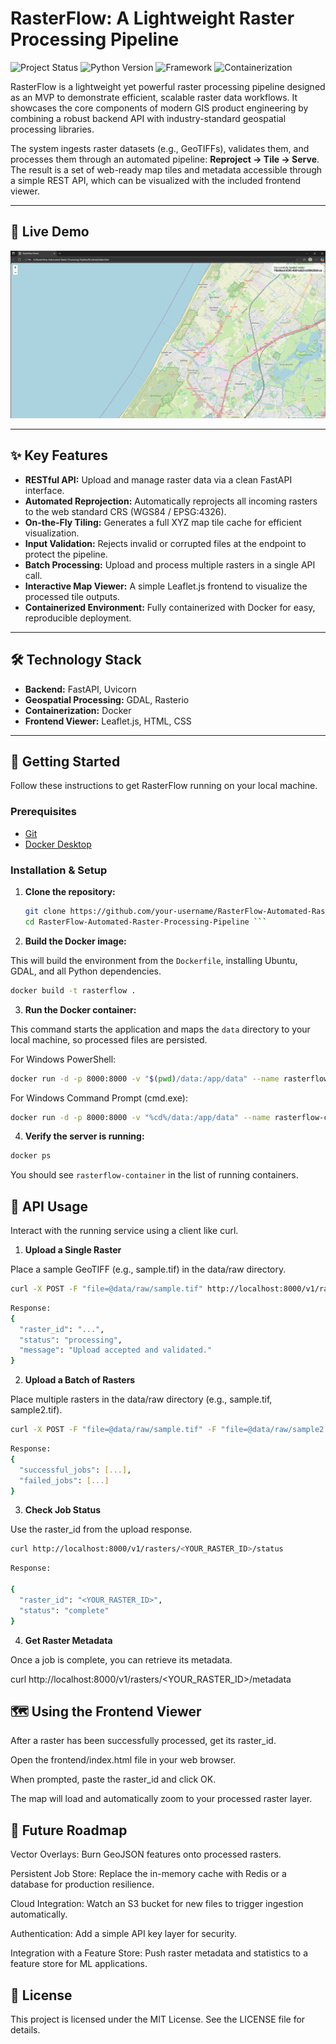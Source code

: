 # RasterFlow: A Lightweight Raster Processing Pipeline

![Project Status](https://img.shields.io/badge/status-MVP%20Complete-brightgreen)
![Python Version](https://img.shields.io/badge/python-3.9+-blue.svg)
![Framework](https://img.shields.io/badge/framework-FastAPI-05998b)
![Containerization](https://img.shields.io/badge/container-Docker-2496ED)

RasterFlow is a lightweight yet powerful raster processing pipeline designed as an MVP to demonstrate efficient, scalable raster data workflows. It showcases the core components of modern GIS product engineering by combining a robust backend API with industry-standard geospatial processing libraries.

The system ingests raster datasets (e.g., GeoTIFFs), validates them, and processes them through an automated pipeline: **Reproject → Tile → Serve**. The result is a set of web-ready map tiles and metadata accessible through a simple REST API, which can be visualized with the included frontend viewer.

---

## 🎥 Live Demo
![alt text](image.png)

---

## ✨ Key Features

- **RESTful API:** Upload and manage raster data via a clean FastAPI interface.  
- **Automated Reprojection:** Automatically reprojects all incoming rasters to the web standard CRS (WGS84 / EPSG:4326).  
- **On-the-Fly Tiling:** Generates a full XYZ map tile cache for efficient visualization.  
- **Input Validation:** Rejects invalid or corrupted files at the endpoint to protect the pipeline.  
- **Batch Processing:** Upload and process multiple rasters in a single API call.  
- **Interactive Map Viewer:** A simple Leaflet.js frontend to visualize the processed tile outputs.  
- **Containerized Environment:** Fully containerized with Docker for easy, reproducible deployment.  

---

## 🛠️ Technology Stack

- **Backend:** FastAPI, Uvicorn  
- **Geospatial Processing:** GDAL, Rasterio  
- **Containerization:** Docker  
- **Frontend Viewer:** Leaflet.js, HTML, CSS  

---

## 🚀 Getting Started

Follow these instructions to get RasterFlow running on your local machine.

### Prerequisites

- [Git](https://git-scm.com/)  
- [Docker Desktop](https://www.docker.com/products/docker-desktop/)  

### Installation & Setup

1. **Clone the repository:**
   ```bash
   git clone https://github.com/your-username/RasterFlow-Automated-Raster-Processing-Pipeline.git
   cd RasterFlow-Automated-Raster-Processing-Pipeline ```

2. **Build the Docker image:**

This will build the environment from the `Dockerfile`, installing Ubuntu, GDAL, and all Python dependencies.
```bash
docker build -t rasterflow .
```

3. **Run the Docker container:**

This command starts the application and maps the `data` directory to your local machine, so processed files are persisted.

For Windows PowerShell:
```bash
docker run -d -p 8000:8000 -v "$(pwd)/data:/app/data" --name rasterflow-container rasterflow
```

For Windows Command Prompt (cmd.exe):
```bash
docker run -d -p 8000:8000 -v "%cd%/data:/app/data" --name rasterflow-container rasterflow
```

4. **Verify the server is running:**
```bash
docker ps
```

You should see `rasterflow-container` in the list of running containers.


## 📖 API Usage

Interact with the running service using a client like curl.

1. **Upload a Single Raster**

Place a sample GeoTIFF (e.g., sample.tif) in the data/raw directory.

```bash 
curl -X POST -F "file=@data/raw/sample.tif" http://localhost:8000/v1/rasters 
```

```bash 
Response:
{
  "raster_id": "...",
  "status": "processing",
  "message": "Upload accepted and validated."
}
```

2. **Upload a Batch of Rasters**

Place multiple rasters in the data/raw directory (e.g., sample.tif, sample2.tif).
```bash 
curl -X POST -F "file=@data/raw/sample.tif" -F "file=@data/raw/sample2.tif" http://localhost:8000/v1/rasters/batch
```

```bash 
Response:
{
  "successful_jobs": [...],
  "failed_jobs": [...]
}
```

3. **Check Job Status**

Use the raster_id from the upload response.
```bash 
curl http://localhost:8000/v1/rasters/<YOUR_RASTER_ID>/status
```

```bash 
Response:

{
  "raster_id": "<YOUR_RASTER_ID>",
  "status": "complete"
}
```

4. **Get Raster Metadata**

Once a job is complete, you can retrieve its metadata.

curl http://localhost:8000/v1/rasters/<YOUR_RASTER_ID>/metadata

## 🗺️ Using the Frontend Viewer

After a raster has been successfully processed, get its raster_id.

Open the frontend/index.html file in your web browser.

When prompted, paste the raster_id and click OK.

The map will load and automatically zoom to your processed raster layer.

## 🔮 Future Roadmap

Vector Overlays: Burn GeoJSON features onto processed rasters.

Persistent Job Store: Replace the in-memory cache with Redis or a database for production resilience.

Cloud Integration: Watch an S3 bucket for new files to trigger ingestion automatically.

Authentication: Add a simple API key layer for security.

Integration with a Feature Store: Push raster metadata and statistics to a feature store for ML applications.

## 📜 License

This project is licensed under the MIT License. See the LICENSE file for details.